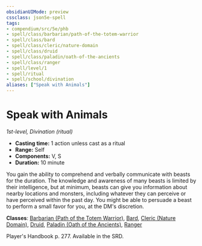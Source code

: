 ```yaml
---
obsidianUIMode: preview
cssclass: json5e-spell
tags:
- compendium/src/5e/phb
- spell/class/barbarian/path-of-the-totem-warrior
- spell/class/bard
- spell/class/cleric/nature-domain
- spell/class/druid
- spell/class/paladin/oath-of-the-ancients
- spell/class/ranger
- spell/level/1
- spell/ritual
- spell/school/divination
aliases: ["Speak with Animals"]
---
```

# Speak with Animals
*1st-level, Divination (ritual)*  

- **Casting time:** 1 action unless cast as a ritual
- **Range:** Self
- **Components:** V, S
- **Duration:** 10 minute

You gain the ability to comprehend and verbally communicate with beasts for the duration. The knowledge and awareness of many beasts is limited by their intelligence, but at minimum, beasts can give you information about nearby locations and monsters, including whatever they can perceive or have perceived within the past day. You might be able to persuade a beast to perform a small favor for you, at the DM's discretion.

**Classes**: [Barbarian (Path of the Totem Warrior)](../../classes/barbarian-path-of-the-totem-warrior.md#), [Bard](../../classes/bard.md#), [Cleric (Nature Domain)](../../classes/cleric-nature-domain.md#), [Druid](../../classes/druid.md#), [Paladin (Oath of the Ancients)](../../classes/paladin-oath-of-the-ancients.md#), [Ranger](../../classes/ranger.md#)

Player's Handbook p. 277. Available in the SRD.